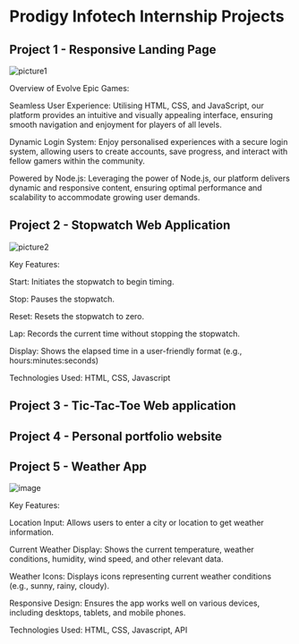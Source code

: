 # Prodigy Infotech Internship Projects
## Project 1 - Responsive Landing Page
![picture1](https://github.com/bskeeth2026/Prodigy_Infotech/assets/155647814/ca6165eb-dbb4-40ea-99ed-8e2367042b0c)

Overview of Evolve Epic Games:

Seamless User Experience: Utilising HTML, CSS, and JavaScript, our platform provides an intuitive and visually appealing interface, ensuring smooth navigation and enjoyment for players of all levels.

Dynamic Login System: Enjoy personalised experiences with a secure login system, allowing users to create accounts, save progress, and interact with fellow gamers within the community.

Powered by Node.js: Leveraging the power of Node.js, our platform delivers dynamic and responsive content, ensuring optimal performance and scalability to accommodate growing user demands.
## Project 2 - Stopwatch Web Application
![picture2](https://github.com/bskeeth2026/Prodigy_Infotech/assets/155647814/12559d8d-8aeb-4eba-94e2-64290f6bcf9c)

Key Features: 

Start: Initiates the stopwatch to begin timing.

Stop: Pauses the stopwatch.

Reset: Resets the stopwatch to zero.

Lap: Records the current time without stopping the stopwatch.

Display: Shows the elapsed time in a user-friendly format (e.g., hours:minutes:seconds)

Technologies Used: HTML, CSS, Javascript
## Project 3 - Tic-Tac-Toe Web application
## Project 4 - Personal portfolio website
## Project 5 - Weather App
![image](https://github.com/bskeeth2026/Prodigy_Infotech/assets/155647814/72541a18-6f2f-4442-8acf-d8fceeefa5ff)

Key Features:

Location Input: Allows users to enter a city or location to get weather information.

Current Weather Display: Shows the current temperature, weather conditions, humidity, wind speed, and other relevant data.

Weather Icons: Displays icons representing current weather conditions (e.g., sunny, rainy, cloudy).

Responsive Design: Ensures the app works well on various devices, including desktops, tablets, and mobile phones.

Technologies Used: HTML, CSS, Javascript, API
